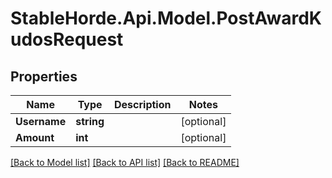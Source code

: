 # StableHorde.Api.Model.PostAwardKudosRequest

## Properties

Name | Type | Description | Notes
------------ | ------------- | ------------- | -------------
**Username** | **string** |  | [optional] 
**Amount** | **int** |  | [optional] 

[[Back to Model list]](../README.md#documentation-for-models) [[Back to API list]](../README.md#documentation-for-api-endpoints) [[Back to README]](../README.md)

